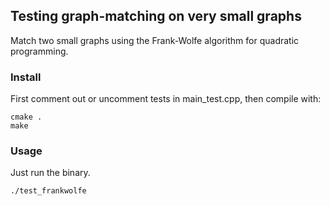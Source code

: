 ## Testing graph-matching on very small graphs
Match two small graphs using the Frank-Wolfe algorithm for quadratic programming.

### Install
First comment out or uncomment tests in main_test.cpp, then compile with:
~~~~
cmake .
make
~~~~

### Usage
Just run the binary.

~~~~
./test_frankwolfe
~~~~
